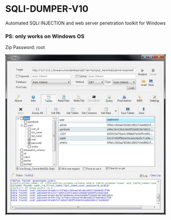 # SQLI-DUMPER-V10
Automated SQLI INJECTION and web server penetration toolkit for Windows 

### PS: only works on Windows OS

Zip Password: root

<img src="https://raw.githubusercontent.com/0xAbbarhSF/SQLI-DUMPER-V10/main/images%20(20).jpeg">
